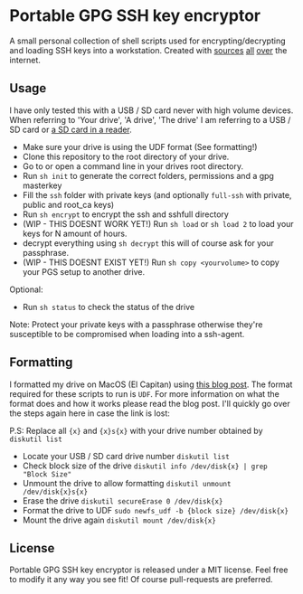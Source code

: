 # Portable GPG SSH key encryptor
A small personal collection of shell scripts used for encrypting/decrypting and loading SSH keys into a workstation. Created with [sources](https://gist.github.com/stupakov/11227904) [all](https://github.com/DamnedFacts/ssh-fob) [over](http://tammersaleh.com/posts/building-an-encrypted-usb-drive-for-your-ssh-keys-in-os-x/) the internet.

## Usage
I have only tested this with a USB / SD card never with high volume devices. When referring to 'Your drive', 'A drive', 'The drive' I am referring to a USB / SD card or [a SD card in a reader](https://www.kingston.com/us/flash/readers/fcr-mrg2).

- Make sure your drive is using the UDF format (See formatting!)
- Clone this repository to the root directory of your drive.
- Go to or open a command line in your drives root directory.
- Run `sh init` to generate the correct folders, permissions and a gpg masterkey
- Fill the `ssh` folder with private keys (and optionally `full-ssh` with private, public and root_ca keys)
- Run `sh encrypt` to encrypt the ssh and sshfull directory
- (WIP - THIS DOESNT WORK YET!) Run `sh load` or `sh load 2` to load your keys for N amount of hours.
- decrypt everything using `sh decrypt` this will of course ask for your passphrase.
- (WIP - THIS DOESNT EXIST YET!) Run `sh copy <yourvolume>` to copy your PGS setup to another drive.

Optional:
- Run `sh status` to check the status of the drive

Note: Protect your private keys with a passphrase otherwise they're susceptible to be compromised when loading into a ssh-agent.

## Formatting
I formatted my drive on MacOS (El Capitan) using [this blog post](http://www.sfcgeorge.co.uk/posts/2013/12/29/howto-format-udf-filesystem-osx-advantages). The format required for these scripts to run is `UDF`. For more information on what the format does and how it works please read the blog post. I'll quickly go over the steps again here in case the link is lost:

P.S: Replace all `{x}` and `{x}s{x}` with your drive number obtained by `diskutil list`

- Locate your USB / SD card drive number `diskutil list`
- Check block size of the drive `diskutil info /dev/disk{x} | grep "Block Size"`
- Unmount the drive to allow formatting `diskutil unmount /dev/disk{x}s{x}`
- Erase the drive `diskutil secureErase 0 /dev/disk{x}`
- Format the drive to UDF `sudo newfs_udf -b {block size} /dev/disk{x}`
- Mount the drive again `diskutil mount /dev/disk{x}`

## License
Portable GPG SSH key encryptor is released under a MIT license. Feel free to modify it any way you see fit! Of course pull-requests are preferred.